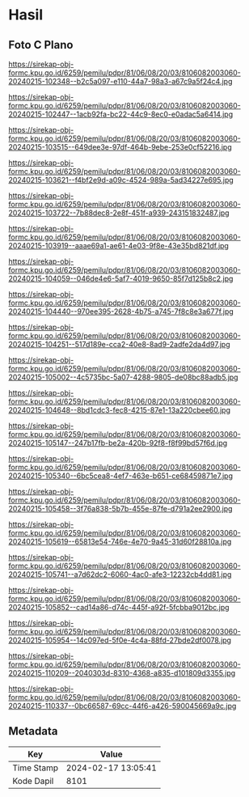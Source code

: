 # Hasil

## Foto C Plano

https://sirekap-obj-formc.kpu.go.id/6259/pemilu/pdpr/81/06/08/20/03/8106082003060-20240215-102348--b2c5a097-e110-44a7-98a3-a67c9a5f24c4.jpg

https://sirekap-obj-formc.kpu.go.id/6259/pemilu/pdpr/81/06/08/20/03/8106082003060-20240215-102447--1acb92fa-bc22-44c9-8ec0-e0adac5a6414.jpg

https://sirekap-obj-formc.kpu.go.id/6259/pemilu/pdpr/81/06/08/20/03/8106082003060-20240215-103515--649dee3e-97df-464b-9ebe-253e0cf52216.jpg

https://sirekap-obj-formc.kpu.go.id/6259/pemilu/pdpr/81/06/08/20/03/8106082003060-20240215-103621--f4bf2e9d-a09c-4524-989a-5ad34227e695.jpg

https://sirekap-obj-formc.kpu.go.id/6259/pemilu/pdpr/81/06/08/20/03/8106082003060-20240215-103722--7b88dec8-2e8f-451f-a939-243151832487.jpg

https://sirekap-obj-formc.kpu.go.id/6259/pemilu/pdpr/81/06/08/20/03/8106082003060-20240215-103919--aaae69a1-ae61-4e03-9f8e-43e35bd821df.jpg

https://sirekap-obj-formc.kpu.go.id/6259/pemilu/pdpr/81/06/08/20/03/8106082003060-20240215-104059--046de4e6-5af7-4019-9650-85f7d125b8c2.jpg

https://sirekap-obj-formc.kpu.go.id/6259/pemilu/pdpr/81/06/08/20/03/8106082003060-20240215-104440--970ee395-2628-4b75-a745-7f8c8e3a677f.jpg

https://sirekap-obj-formc.kpu.go.id/6259/pemilu/pdpr/81/06/08/20/03/8106082003060-20240215-104251--517d189e-cca2-40e8-8ad9-2adfe2da4d97.jpg

https://sirekap-obj-formc.kpu.go.id/6259/pemilu/pdpr/81/06/08/20/03/8106082003060-20240215-105002--4c5735bc-5a07-4288-9805-de08bc88adb5.jpg

https://sirekap-obj-formc.kpu.go.id/6259/pemilu/pdpr/81/06/08/20/03/8106082003060-20240215-104648--8bd1cdc3-fec8-4215-87e1-13a220cbee60.jpg

https://sirekap-obj-formc.kpu.go.id/6259/pemilu/pdpr/81/06/08/20/03/8106082003060-20240215-105147--247b17fb-be2a-420b-92f8-f8f99bd57f6d.jpg

https://sirekap-obj-formc.kpu.go.id/6259/pemilu/pdpr/81/06/08/20/03/8106082003060-20240215-105340--6bc5cea8-4ef7-463e-b651-ce68459871e7.jpg

https://sirekap-obj-formc.kpu.go.id/6259/pemilu/pdpr/81/06/08/20/03/8106082003060-20240215-105458--3f76a838-5b7b-455e-87fe-d791a2ee2900.jpg

https://sirekap-obj-formc.kpu.go.id/6259/pemilu/pdpr/81/06/08/20/03/8106082003060-20240215-105619--65813e54-746e-4e70-9a45-31d60f28810a.jpg

https://sirekap-obj-formc.kpu.go.id/6259/pemilu/pdpr/81/06/08/20/03/8106082003060-20240215-105741--a7d62dc2-6060-4ac0-afe3-12232cb4dd81.jpg

https://sirekap-obj-formc.kpu.go.id/6259/pemilu/pdpr/81/06/08/20/03/8106082003060-20240215-105852--cad14a86-d74c-445f-a92f-5fcbba9012bc.jpg

https://sirekap-obj-formc.kpu.go.id/6259/pemilu/pdpr/81/06/08/20/03/8106082003060-20240215-105954--14c097ed-5f0e-4c4a-88fd-27bde2df0078.jpg

https://sirekap-obj-formc.kpu.go.id/6259/pemilu/pdpr/81/06/08/20/03/8106082003060-20240215-110209--2040303d-8310-4368-a835-d101809d3355.jpg

https://sirekap-obj-formc.kpu.go.id/6259/pemilu/pdpr/81/06/08/20/03/8106082003060-20240215-110337--0bc66587-69cc-44f6-a426-590045669a9c.jpg


## Metadata

| Key        | Value               |
| ---------- | ------------------- |
| Time Stamp | 2024-02-17 13:05:41 |
| Kode Dapil | 8101                |



